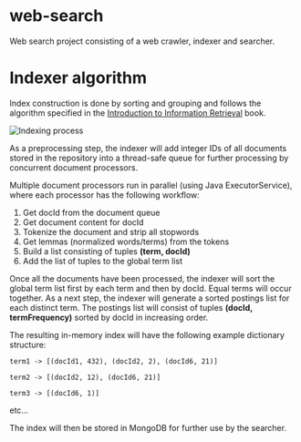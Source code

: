 # web-search
Web search project consisting of a web crawler, indexer and searcher.

# Indexer algorithm

Index construction is done by sorting and grouping and follows the algorithm specified in the [Introduction to Information Retrieval](https://nlp.stanford.edu/IR-book/information-retrieval-book.html) book.

![Indexing process](https://nlp.stanford.edu/IR-book/html/htmledition/img54.png)

As a preprocessing step, the indexer will add integer IDs of all documents stored in the repository into a thread-safe queue for further processing by concurrent document processors.

Multiple document processors run in parallel (using Java ExecutorService), where each processor has the following workflow:

1. Get docId from the document queue
2. Get document content for docId
2. Tokenize the document and strip all stopwords
3. Get lemmas (normalized words/terms) from the tokens
4. Build a list consisting of tuples **(term, docId)**
5. Add the list of tuples to the global term list

Once all the documents have been processed, the indexer will sort the global term list first by each term and then by docId. Equal terms will occur together. As a next step, the indexer will generate a sorted postings list for each distinct term. The postings list will consist of tuples **(docId, termFrequency)** sorted by docId in increasing order.

The resulting in-memory index will have the following example dictionary structure:

`term1 -> [(docId1, 432), (docId2, 2), (docId6, 21)]`

`term2 -> [(docId2, 12), (docId6, 21)]`

`term3 -> [(docId6, 1)]`

etc...

The index will then be stored in MongoDB for further use by the searcher.


